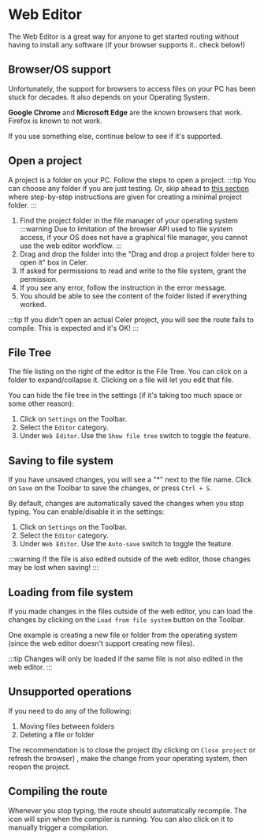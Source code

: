 # Web Editor
The Web Editor is a great way for anyone to get started routing without having
to install any software (if your browser supports it.. check below!)

## Browser/OS support
Unfortunately, the support for browsers to access files on your PC has been stuck for decades.
It also depends on your Operating System.

**Google Chrome** and **Microsoft Edge** are the known browsers that work.
Firefox is known to not work.

If you use something else, continue below to see if it's supported.

## Open a project
A project is a folder on your PC. Follow the steps to open a project.
:::tip
You can choose any folder if you are just testing. Or, skip ahead to [this section](../hello-world.md)
where step-by-step instructions are given for creating a minimal project folder.
:::

1. Find the project folder in the file manager of your operating system
:::warning
Due to limitation of the browser API used to file system access, if your OS does not have a graphical file manager, you cannot use the web editor workflow.
:::
2. Drag and drop the folder into the "Drag and drop a project folder here to open it" box in Celer.
3. If asked for permissions to read and write to the file system, grant the permission.
4. If you see any error, follow the instruction in the error message.
5. You should be able to see the content of the folder listed if everything worked.

:::tip
If you didn't open an actual Celer project, you will see the route fails to compile. This is expected and it's OK!
:::

## File Tree
The file listing on the right of the editor is the File Tree. You can click on a folder to expand/collapse it.
Clicking on a file will let you edit that file.

You can hide the file tree in the settings (if it's taking too much space or some other reason):
1. Click on <FluentIcon name="Settings20Regular"/> `Settings` on the Toolbar.
2. Select the <FluentIcon name="Code20Regular" /> `Editor` category.
3. Under `Web Editor`. Use the `Show file tree` switch to toggle the feature.

## Saving to file system
If you have unsaved changes, you will see a "*" next to the file name. Click on <FluentIcon name="Save20Regular"/> `Save` on the Toolbar
to save the changes, or press `Ctrl + S`.

By default, changes are automatically saved the changes when you stop typing.
You can enable/disable it in the settings:
1. Click on <FluentIcon name="Settings20Regular"/> `Settings` on the Toolbar.
2. Select the <FluentIcon name="Code20Regular" /> `Editor` category.
3. Under `Web Editor`. Use the `Auto-save` switch to toggle the feature.

:::warning
If the file is also edited outside of the web editor, those changes may be lost when saving!
:::

## Loading from file system
If you made changes in the files outside of the web editor, you can load the changes
by clicking on the <FluentIcon name="FolderArrowUp20Regular" /> `Load from file system` button on the Toolbar.

One example is creating a new file or folder from the operating system (since the web editor doesn't support creating new files).

:::tip
Changes will only be loaded if the same file is not also edited in the web editor.
:::

## Unsupported operations
If you need to do any of the following:
1. Moving files between folders
2. Deleting a file or folder

The recommendation is to close the project (by clicking on <FluentIcon name="Dismiss20Regular" /> `Close project` or refresh the browser)
, make the change from your operating system, then reopen the project.

## Compiling the route
Whenever you stop typing, the route should automatically recompile. The <FluentIcon name="ArrowSync20Regular" /> icon will
spin when the compiler is running. You can also click on it to manually trigger a compilation.

